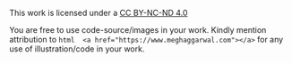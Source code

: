 This work is licensed under a <a rel="license" href="https://creativecommons.org/licenses/by-nc-nd/4.0/">CC BY-NC-ND 4.0</a>

You are free to use code-source/images in your work.
Kindly mention attribution to ``` html 
<a href="https://www.meghaggarwal.com"></a> ``` 
for any use of illustration/code in your work.
